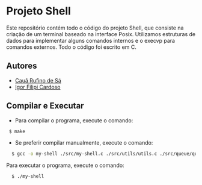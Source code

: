 # Projeto Shell

Este repositório contém todo o código do projeto Shell, que consiste na criação de um terminal baseado na interface Posix. Utilizamos estruturas de dados para implementar alguns comandos internos e o execvp para comandos externos. Todo o código foi escrito em C.

## Autores

- [Cauã Rufino de Sá](https://github.com/CauaDeSa)
- [Igor Filipi Cardoso](https://github.com/IgorFilipiCardoso)

## Compilar e Executar

 - Para compilar o programa, execute o comando:
 ```bash
  $ make 
 ```

- Se preferir compilar manualmente, execute o comando:
```bash
  $ gcc -o my-shell ./src/my-shell.c ./src/utils/utils.c ./src/queue/queue_impl.c ./src/lse/lse_impl.c
```

Para executar o programa, execute o comando:
```bash
  $ ./my-shell
```
